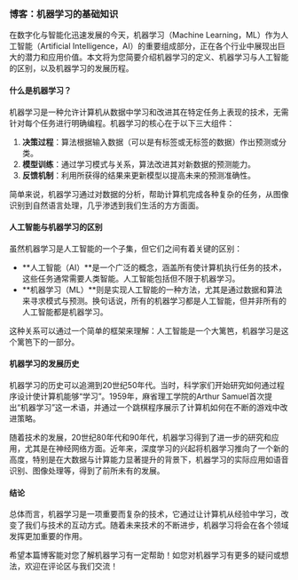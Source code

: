 ### 博客：机器学习的基础知识

在数字化与智能化迅速发展的今天，机器学习（Machine Learning，ML）作为人工智能（Artificial Intelligence，AI）的重要组成部分，正在各个行业中展现出巨大的潜力和应用价值。本文将为您简要介绍机器学习的定义、机器学习与人工智能的区别，以及机器学习的发展历程。

#### 什么是机器学习？

机器学习是一种允许计算机从数据中学习和改进其在特定任务上表现的技术，无需针对每个任务进行明确编程。机器学习的核心在于以下三大组件：

1. **决策过程**：算法根据输入数据（可以是有标签或无标签的数据）作出预测或分类。
2. **模型训练**：通过学习模式与关系，算法改进其对新数据的预测能力。
3. **反馈机制**：利用所获得的结果来更新模型以提高未来的预测准确性。

简单来说，机器学习通过对数据的分析，帮助计算机完成各种复杂的任务，从图像识别到自然语言处理，几乎渗透到我们生活的方方面面。

#### 人工智能与机器学习的区别

虽然机器学习是人工智能的一个子集，但它们之间有着关键的区别：

- **人工智能（AI）**是一个广泛的概念，涵盖所有使计算机执行任务的技术，这些任务通常需要人类智能。人工智能包括但不限于机器学习。
- **机器学习（ML）**则是实现人工智能的一种方法，尤其是通过数据和算法来寻求模式与预测。换句话说，所有的机器学习都是人工智能，但并非所有的人工智能都是机器学习。

这种关系可以通过一个简单的框架来理解：人工智能是一个大篱笆，机器学习是这个篱笆下的一部分。

#### 机器学习的发展历史

机器学习的历史可以追溯到20世纪50年代。当时，科学家们开始研究如何通过程序设计使计算机能够“学习”。1959年，麻省理工学院的Arthur Samuel首次提出“机器学习”这一术语，并通过一个跳棋程序展示了计算机如何在不断的游戏中改进策略。

随着技术的发展，20世纪80年代和90年代，机器学习得到了进一步的研究和应用，尤其是在神经网络方面。近年来，深度学习的兴起将机器学习推向了一个新的高度，特别是在大数据与计算能力显著提升的背景下，机器学习的实际应用如语音识别、图像处理等，得到了前所未有的发展。

#### 结论

总体而言，机器学习是一项重要而复杂的技术，它通过让计算机从经验中学习，改变了我们与技术的互动方式。随着未来技术的不断进步，机器学习将会在各个领域发挥更加重要的作用。

希望本篇博客能对您了解机器学习有一定帮助！如您对机器学习有更多的疑问或想法，欢迎在评论区与我们交流！

